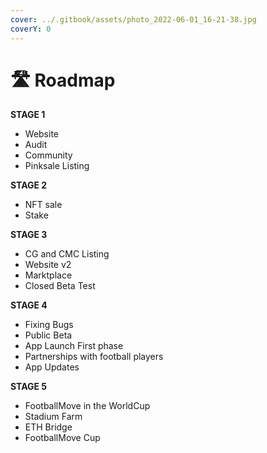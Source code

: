 ```yaml
---
cover: ../.gitbook/assets/photo_2022-06-01_16-21-38.jpg
coverY: 0
---
```


# 🛣 Roadmap

**STAGE 1**&#x20;

* Website
* Audit
* Community
* Pinksale Listing

**STAGE 2**

* NFT sale
* Stake

**STAGE 3**&#x20;

* CG and CMC Listing
* Website v2
* Marktplace
* Closed Beta Test

**STAGE 4**

* Fixing Bugs
* Public Beta
* App Launch First phase
* Partnerships with football players
* App Updates

**STAGE 5**&#x20;

* FootballMove in the WorldCup
* Stadium Farm
* ETH Bridge
* FootballMove Cup
